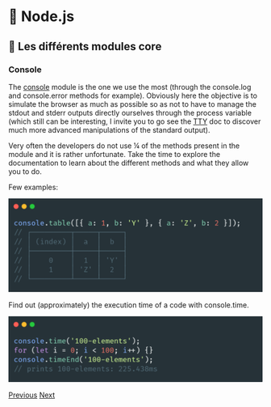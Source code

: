 # 🐢 Node.js

## 🌟 Les différents modules core

### Console

The [console](https://nodejs.org/api/console.html) module is the one we use the most (through the console.log and console.error methods for example). Obviously here the objective is to simulate the browser as much as possible so as not to have to manage the stdout and stderr outputs directly ourselves through the process variable (which still can be interesting, I invite you to go see the [TTY](https://nodejs.org/api/tty.html) doc to discover much more advanced manipulations of the standard output).

Very often the developers do not use ¼ of the methods present in the module and it is rather unfortunate. Take the time to explore the documentation to learn about the different methods and what they allow you to do.

Few examples:

<img src="./../../../assets/nodejs/../../../assets/nodejs/core-modules/core-console-1.png" alt="Module count" width="600"/>

Find out (approximately) the execution time of a code with console.time.

<img src="./../../../assets/nodejs/../../../assets/nodejs/core-modules/core-console-2.png" alt="Module count" width="600"/>

[Previous](../unit-testing-and-coverage.md)
[Next](./console.md)
